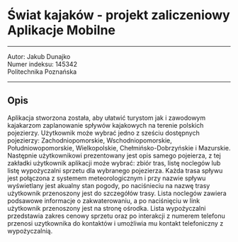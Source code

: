 # Świat kajaków - projekt zaliczeniowy Aplikacje Mobilne

---
Autor: Jakub Dunajko \
Numer indeksu: 145342 \
Politechnika Poznańska

---
## Opis

Aplikacja stworzona została, aby ułatwić turystom jak i zawodowym kajakarzom zaplanowanie spływów kajakowych na terenie polskich pojezierzy.
Użytkownik może wybrać jedno z sześciu dostępnych pojezierzy: Zachodniopomorskie, Wschodniopomorskie, Południowopomorskie, Wielkopolskie, Chełmińsko-Dobrzyńskie i Mazurskie. Następnie użytkownikowi prezentowany jest opis samego pojeierza, z tej zakładki użytkownik aplikacji może wybrać: zbiór tras, listę noclegów lub listę wypożyczalni sprzetu dla wybranego pojezierza. Każda trasa spływu jest połączona z systemem meteorologicznym i przy nazwie spływu wyświetlany jest akualny stan pogody,
po naciśnieciu na nazwę trasy użytkownik przenoszony jest do szczegółów trasy. Lista noclegów zawiera podsawowe informacje o zakwaterowaniu, a po naciśnięciu w link użytkownik przenoszony jest na stronę ośrodka. Lista wypożyczalni przedstawia zakres cenowy sprzetu oraz po interakcji z numerem telefonu przenosi uzytkownika do kontaktów i umożliwia mu kontakt telefoniczny z wypożyczalnią. 

